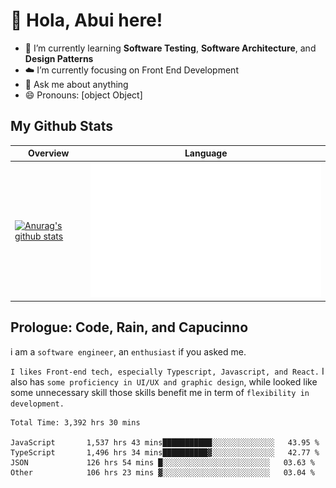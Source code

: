 # 👋 Hola, Abui here!

- 🌱 I’m currently learning **Software Testing**, **Software Architecture**, and **Design Patterns**
- ☁️ I’m currently focusing on Front End Development
- 💬 Ask me about anything
- 😄 Pronouns: [object Object]

## My Github Stats

| Overview | Language |
| --- | --- |
|[![Anurag's github stats](https://github-readme-stats.vercel.app/api?username=abui-am&count_private=true)](https://github.com/anuraghazra/github-readme-stats)|![Language](https://raw.githubusercontent.com/abui-am/stats/c6455f656dfce7acd3951e5ec5b25d72af0b2ee3/generated/languages.svg)|

## Prologue: Code, Rain, and Capucinno
i am a `software engineer`, an `enthusiast` if you asked me. 

`I likes Front-end tech, especially Typescript, Javascript, and React.` I also has `some proficiency in UI/UX and graphic design`, while looked like some unnecessary skill those skills benefit me in term of `flexibility in development.`


<!--START_SECTION:waka-->

```text
Total Time: 3,392 hrs 30 mins

JavaScript       1,537 hrs 43 mins███████████░░░░░░░░░░░░░░   43.95 %
TypeScript       1,496 hrs 34 mins██████████▓░░░░░░░░░░░░░░   42.77 %
JSON             126 hrs 54 mins █░░░░░░░░░░░░░░░░░░░░░░░░   03.63 %
Other            106 hrs 23 mins ▓░░░░░░░░░░░░░░░░░░░░░░░░   03.04 %
```

<!--END_SECTION:waka-->

